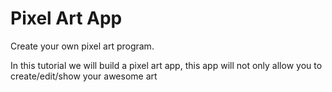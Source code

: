 # Pixel Art App

Create your own pixel art program.

In this tutorial we will build a pixel art app, this app will not only allow you to create/edit/show your awesome art